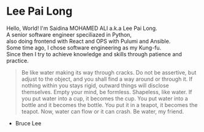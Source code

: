<link rel="stylesheet" href="https://bit.ly/3P1Mgll">

# Lee Pai Long 

Hello, World! I'm Saidina MOHAMED ALI a.k.a Lee Pai Long.<br>
A senior software engineer speciliazed in Python,<br>
also doing frontend with React and OPS with Pulumi and Ansible.<br>
Some time ago, I chose software engineering as my Kung-fu.<br>
Since then I try to achieve knowledge and skills through patience and practice.

> Be like water making its way through cracks. 
> Do not be assertive,
> but adjust to the object, and you shall find a way around or through it.
> If nothing within you stays rigid, outward things will disclose themselves.
> Empty your mind, be formless. Shapeless, like water.
> If you put water into a cup, it becomes the cup.
> You put water into a bottle and it becomes the bottle.
> You put it in a teapot, it becomes the teapot.
> Now, water can flow or it can crash. Be water, my friend.
- Bruce Lee
